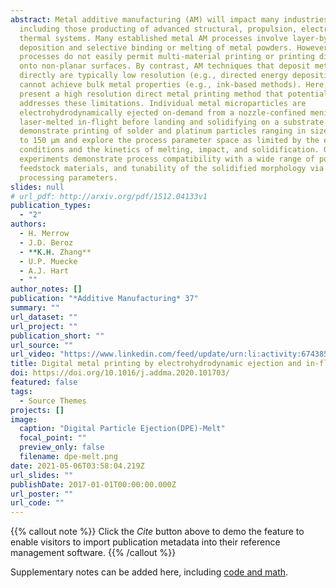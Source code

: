 ```yaml
---
abstract: Metal additive manufacturing (AM) will impact many industries,
  including those producting of advanced structural, propulsion, electronic, and
  thermal systems. Many established metal AM processes involve layer-by-layer
  deposition and selective binding or melting of metal powders. However, these
  processes do not easily permit multi-material printing or printing directly
  onto non-planar surfaces. By contrast, AM techniques that deposit metal
  directly are typically low resolution (e.g., directed energy deposition), or
  cannot achieve bulk metal properties (e.g., ink-based methods). Here, we
  present a high resolution direct metal printing method that potentially
  addresses these limitations. Individual metal microparticles are
  electrohydrodynamically ejected on-demand from a nozzle-confined meniscus and
  laser-melted in-flight before landing and solidifying on a substrate. We
  demonstrate printing of solder and platinum particles ranging in size from 30
  to 150 µm and explore the process parameter space as limited by the ejection
  conditions and the kinetics of melting, impact, and solidification. Our
  experiments demonstrate process compatibility with a wide range of powder
  feedstock materials, and tunability of the solidified morphology via the laser
  processing parameters.
slides: null
# url_pdf: http://arxiv.org/pdf/1512.04133v1
publication_types:
  - "2"
authors:
  - H. Merrow
  - J.D. Beroz
  - **K.H. Zhang**
  - U.P. Muecke
  - A.J. Hart
  - ""
author_notes: []
publication: "*Additive Manufacturing* 37"
summary: ""
url_dataset: ""
url_project: ""
publication_short: ""
url_source: ""
url_video: "https://www.linkedin.com/feed/update/urn:li:activity:6743859465503723520/"
title: Digital metal printing by electrohydrodynamic ejection and in-flight melting of microparticles
doi: https://doi.org/10.1016/j.addma.2020.101703/
featured: false
tags:
  - Source Themes
projects: []
image:
  caption: "Digital Particle Ejection(DPE)-Melt"
  focal_point: ""
  preview_only: false
  filename: dpe-melt.png
date: 2021-05-06T03:58:04.219Z
url_slides: ""
publishDate: 2017-01-01T00:00:00.000Z
url_poster: ""
url_code: ""
---
```


{{% callout note %}}
Click the *Cite* button above to demo the feature to enable visitors to import publication metadata into their reference management software.
{{% /callout %}}

Supplementary notes can be added here, including [code and math](https://sourcethemes.com/academic/docs/writing-markdown-latex/).
